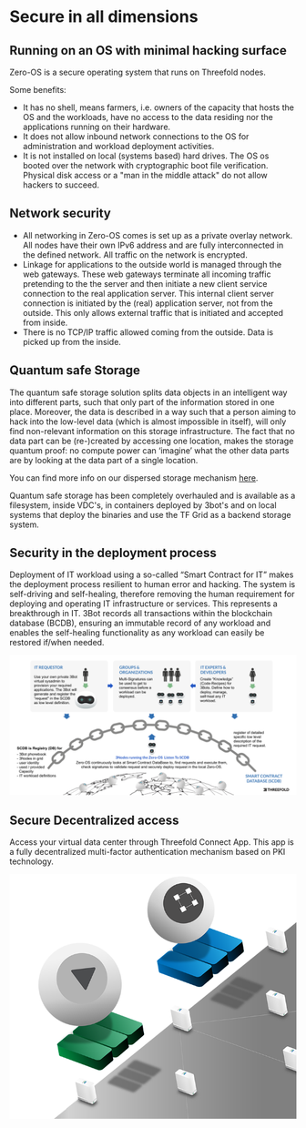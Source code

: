# Secure in all dimensions

## Running on an OS with minimal hacking surface

Zero-OS is a secure operating system that runs on Threefold nodes.

Some benefits:

- It has no shell, means farmers, i.e. owners of the capacity that hosts the OS and the workloads, have no access to the data residing nor the applications running on their hardware.
- It does not allow inbound network connections to the OS for administration and workload deployment activities.
- It is not installed on local (systems based) hard drives.  The OS os booted over the network with cryptographic boot file verification.  Physical disk access or a "man in the middle attack" do not allow hackers to succeed.


## Network security

- All networking in Zero-OS comes is set up as a private overlay network. All nodes have their own IPv6 address and are fully interconnected in the defined network. All traffic on the network is encrypted.
- Linkage for applications to the outside world is managed through the web gateways. These web gateways terminate all incoming traffic pretending to the the server and then initiate a new client service connection to the real application server.  This internal client server connection is initiated by the (real) application server, not from the outside.  This only allows external traffic that is initiated and accepted from inside.
- There is no TCP/IP traffic allowed coming from the outside. Data is picked up from the inside.

## Quantum safe Storage

The quantum safe storage solution splits data objects in an intelligent way into different parts, such that only part of the information stored in one place. Moreover, the data is described in a way such that a person aiming to hack into the low-level data (which is almost impossible in itself), will only find non-relevant information on this storage infrastructure.
The fact that no data part can be (re-)created by accessing one location, makes the storage quantum proof: no compute power can ‘imagine’ what the other data parts are by looking at the data part of a single location.

You can find more info on our dispersed storage mechanism [here](https://manual.threefold.io/#/quantumsafe_storage_concept?id=dispersed-storage-architecture-design-philosophy).

Quantum safe storage has been completely overhauled and is available as a filesystem, inside VDC's, in containers deployed by 3bot's and on local systems that deploy the binaries and use the TF Grid as a backend storage system.

## Security in the deployment process

Deployment of IT workload using a so-called “Smart Contract for IT” makes the deployment process resilient to human error and hacking. The system is self-driving and self-healing, therefore removing the human requirement for deploying and operating IT infrastructure or services. This represents a breakthrough in IT. 3Bot records all transactions within the blockchain database (BCDB), ensuring an immutable record of any workload and enables the self-healing functionality as any workload can easily be restored if/when needed.

![](img/smartcontractit_intro.png)


## Secure Decentralized access

Access your virtual data center through Threefold Connect App. This app is a fully decentralized multi-factor authentication mechanism based on PKI technology.

![](img/vdc_secure.png)
